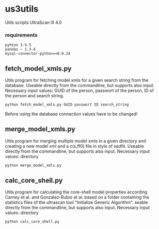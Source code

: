 # us3utils
Utils scripts UltraScan III 4.0

### requirements
```
pyhton 3.9.5
pandas ~ 1.3.4
mysql-connector-python==8.0.24
```

## fetch_model_xmls.py
Utils program for fetching model xmls for a given search string from the database. Useable directly from the commandline, but supports also input.
Necessary input values: GUID of the person, passwort of the person, ID of the person and search string.
```bash
python fetch_model_xmls.py GUID passwort ID search_string
```
Before using the database connection values have to be changed!

## merge_model_xmls.py
Utils program for merging multiple model xmls in a given directory and creating a new model xml and a c(s,ff0) file in style of sedfit. Useable directly from the commandline, but supports also input.
Necessary input values: directory
```bash
python merge_model_xmls.py
```

## calc_core_shell.py
Utils program for calculating the core-shell model properties according Carney et al. and Gonzalez-Rubio et al. based on a folder containing the statistics files of the ultrascan tool "Initialize Generic Algorithm". seable directly from the commandline, but supports also input.
Necessary input values: directory
```bash
python calc_core_shell.py
```

